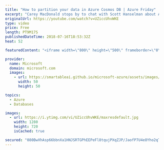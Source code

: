 ```yaml
---
title: "How to partition your data in Azure Cosmos DB | Azure Friday"
excerpt: "Carey MacDonald stops by to chat with Scott Hanselman about Azure Cosmos DB, a managed database service with unlimited horizontal scale, allowing you to scale storage and throughput independently.   In this video, Carey will cover how to partition your data in Azure Cosmos DB, best practices for choosing"
originalUrl: https://youtube.com/watch?v=UZiccUhvWKE
type: video
price: Free
length: PT9M17S
publishedDateTime: 2018-07-16T18:53:32Z
heat: 52

featuredContent: "<iframe width=\"800\" height=\"500\" frameborder=\"0\" src=\"https://www.youtube.com/embed/UZiccUhvWKE\" allow=\"accelerometer; autoplay; encrypted-media; gyroscope; picture-in-picture\" allowfullscreen></iframe>"

provider:
  name: Microsoft
  domain: microsoft.com
  images:
    - url: https://smartableai.github.io/microsoft-azure/assets/images/organizations/microsoft.com-50x50.jpg
      width: 50
      height: 50

topics:
  - Azure
  - Databases

images:
  - url: https://i.ytimg.com/vi/UZiccUhvWKE/maxresdefault.jpg
    width: 1280
    height: 720
    isCached: true

secured: "080BwXhAsp66bbnXa1HNJSRTGPhEEPeFl8tqujPXqZJP/JaofP7U4e8Yho2qTQbJG0AfwIuUHfqRYq6mWyEINb4aDRdw8Zpq8zXKJcmBrLr4hb80rOshq0QoBDcLAMaoOmXejGRIu+/TIBhBqtcVdMOVGSv1BBU/fU3NhYCeVN65nKAbBTGPQlnHC2OaIso+NdEEo03R87vBsAom/AnNDgbb6Jr2lYMkhdUzGWtpYJh9X4mvZ3CaZIOO2sskm9W49GRbg0quuyClZDyXOjAwmgAk8PaurORS698o+DJoE7a4hoc5p7Mj0SQcC+pOb0omHE3ZpnwLO+XwFo5E6BiMjGs0JqGaUXNAoAa4cDrO6imK6IXKNS9R12s+uxeGu0tNWUJGsAdWRaQ2I7z3i1/HyQ==;PQGPNjEFzXNphUtAfUeo+A=="
---
```


